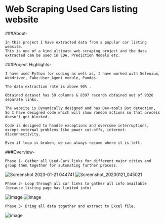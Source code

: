 # Web Scraping Used Cars listing website

###About-

	In this project I have extracted data from a popular car listing website. 
	This is one of a kind ultimate web scraping project and the data extracted can be used in EDA, Prediction Models etc.

###Project Highlights-

	I have used Python for coding as well as, I have worked with Selenium, Webdriver, Fake-User_Agent module, Pandas.

	The data extraction rate is above 90% .

	Obtained dataset has 50 columns & 8397 records obtained out of 9320 separate links.

	The website is Dynamically designed and has Dev-tools Bot detection, So I have designed code which will show random actions so that process doesn't get blocked.

	Code is designed to handle exceptions and overcome interruptions, except external problems like power cut-offs, internet-disconnectivity.

	Even if loop is broken, we can always resume where it is left.

###Overview-

	Phase 1- Gather all Used-Cars links for different major cities and group them together for automating further process. 
![Screenshot 2023-01-21 044741](https://user-images.githubusercontent.com/108428545/213824449-5ff218a2-0a1c-4190-bc74-feb89626bd7f.png)
![Screenshot_20230121_045021](https://user-images.githubusercontent.com/108428545/213824688-943be65b-138a-451b-87a5-8e95e0632d58.png)

	Phase 2- Loop through all car links to gather all info available (because listing page has limited info)
![image](https://user-images.githubusercontent.com/108428545/213825082-14aca136-902b-4c5b-a9c1-dd84dcf0817e.png)
![image](https://user-images.githubusercontent.com/108428545/213825334-3f2c3586-709e-4d36-856d-2b031c1c6205.png)

	Phase 3- Bring all data together and extract to Excel file.
![image](https://user-images.githubusercontent.com/108428545/213826036-300338ca-5dec-4806-9f3c-45d596715a57.png)
